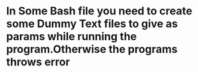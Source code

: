 # In Some Bash file you need to create some Dummy Text files to give as params while running the program.Otherwise the programs throws error